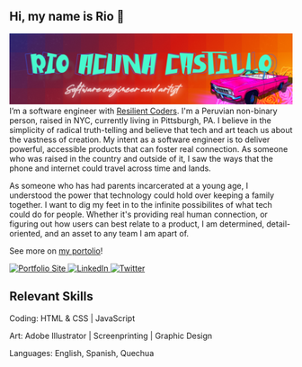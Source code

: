 ## Hi, my name is Rio 👋

<img src="gitbanner.png" alt="banner image of centered text Rio Acuna Castillo, with a pink convertible and neon roses in the right corner">
I’m a software engineer with <a href="https://resilientcoders.org">Resilient Coders</a>. I'm a Peruvian non-binary person, raised in NYC, currently living in Pittsburgh, PA. I believe in the simplicity of radical truth-telling and believe that tech and art teach us about the vastness of creation. My intent as a software engineer is to deliver powerful, accessible products that can foster real connection. As someone who was raised in the country and outside of it, I saw the ways that the phone and internet could travel across time and lands. 
<p></p>
As someone who has had parents incarcerated at a young age, I understood the power that technology could hold over keeping a family together. I want to dig my feet in to the infinite possibilites of what tech could do for people. Whether it's providing real human connection, or figuring out how users can best relate to a product, I am determined, detail-oriented, and an asset to any team I am apart of.
<p></p>
See more on <a href="https://riocastillo.netlify.app">my portolio</a>!
  <p></p>
  <p align="left">
	<a target="_blank" href="https://riocastillo.netlify.app">
	  <img src="https://raw.githubusercontent.com/cafloyd/cafloyd/master/images/branded-link.png" width="30px;" alt="Portfolio Site" />
	</a>
	<a target="_blank" href="https://www.linkedin.com/rioacunacastillo">
	  <img src="https://raw.githubusercontent.com/cafloyd/cafloyd/master/images/branded-linkedin.png" width="30px;" alt="LinkedIn" />
	</a>
	<a target="_blank" href="https://twitter.com/rio_a_castillo">
	  <img src="https://raw.githubusercontent.com/cafloyd/cafloyd/master/images/branded-twitter.png" width="30px;" alt="Twitter" />
	</a>
  </p>
  

## Relevant Skills 
Coding: HTML & CSS | JavaScript 

Art: Adobe Illustrator | Screenprinting | Graphic Design

Languages: English, Spanish, Quechua

 


